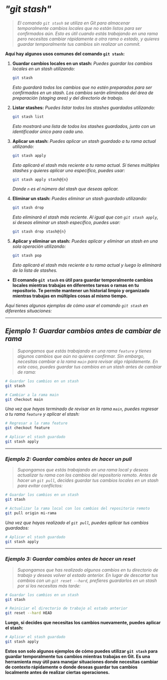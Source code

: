 <!-- Autor: Daniel Benjamin Perez Morales -->
<!-- GitHub: https://github.com/DanielBenjaminPerezMoralesDev13 -->
<!-- GitLab: https://gitlab.com/DanielBenjaminPerezMoralesDev13 -->
<!-- Correo electrónico: danielperezdev@proton.me -->

# ***"git stash"***

> *El comando `git stash` se utiliza en Git para almacenar temporalmente cambios locales que no están listos para ser confirmados aún. Esto es útil cuando estás trabajando en una rama pero necesitas cambiar rápidamente a otra rama o estado, y quieres guardar temporalmente tus cambios sin realizar un commit.*

**Aquí hay algunos usos comunes del comando `git stash`:**

1. **Guardar cambios locales en un stash:** *Puedes guardar los cambios locales en un stash utilizando:*

   ```bash
   git stash
   ```

   *Esto guardará todos los cambios que no estén preparados para ser confirmados en un stash. Los cambios serán eliminados del área de preparación (staging area) y del directorio de trabajo.*

2. **Listar stashes:** *Puedes listar todos los stashes guardados utilizando:*

   ```bash
   git stash list
   ```

   *Esto mostrará una lista de todos los stashes guardados, junto con un identificador único para cada uno.*

3. **Aplicar un stash:** *Puedes aplicar un stash guardado a tu rama actual utilizando:*

   ```bash
   git stash apply
   ```

   *Esto aplicará el stash más reciente a tu rama actual. Si tienes múltiples stashes y quieres aplicar uno específico, puedes usar:*

   ```bash
   git stash apply stash@{n}
   ```

   *Donde `n` es el número del stash que deseas aplicar.*

4. **Eliminar un stash:** *Puedes eliminar un stash guardado utilizando:*

   ```bash
   git stash drop
   ```

   *Esto eliminará el stash más reciente. Al igual que con `git stash apply`, si deseas eliminar un stash específico, puedes usar:*

   ```bash
   git stash drop stash@{n}
   ```

5. **Aplicar y eliminar un stash:** *Puedes aplicar y eliminar un stash en una sola operación utilizando:*

   ```bash
   git stash pop
   ```

   *Esto aplicará el stash más reciente a tu rama actual y luego lo eliminará de la lista de stashes.*

- **El comando `git stash` es útil para guardar temporalmente cambios locales mientras trabajas en diferentes tareas o ramas en tu repositorio. Te permite mantener un historial limpio y organizado mientras trabajas en múltiples cosas al mismo tiempo.**

*Aquí tienes algunos ejemplos de cómo usar el comando `git stash` en diferentes situaciones:*

---

## ***Ejemplo 1: Guardar cambios antes de cambiar de rama***

> *Supongamos que estás trabajando en una rama `feature` y tienes algunos cambios que aún no quieres confirmar. Sin embargo, necesitas cambiar a la rama `main` para revisar algo rápidamente. En este caso, puedes guardar tus cambios en un stash antes de cambiar de rama:*

```bash
# Guardar los cambios en un stash
git stash
```

```bash
# Cambiar a la rama main
git checkout main
```

*Una vez que hayas terminado de revisar en la rama `main`, puedes regresar a tu rama `feature` y aplicar el stash:*

```bash
# Regresar a la rama feature
git checkout feature
```

```bash
# Aplicar el stash guardado
git stash apply
```

---

### ***Ejemplo 2: Guardar cambios antes de hacer un pull***

> *Supongamos que estás trabajando en una rama local y deseas actualizar tu rama con los cambios del repositorio remoto. Antes de hacer un `git pull`, decides guardar tus cambios locales en un stash para evitar conflictos:*

```bash
# Guardar los cambios en un stash
git stash
```

```bash
# Actualizar la rama local con los cambios del repositorio remoto
git pull origin mi-rama
```

*Una vez que hayas realizado el `git pull`, puedes aplicar tus cambios guardados:*

```bash
# Aplicar el stash guardado
git stash apply
```

---

### ***Ejemplo 3: Guardar cambios antes de hacer un reset***

> *Supongamos que has realizado algunos cambios en tu directorio de trabajo y deseas volver al estado anterior. En lugar de descartar tus cambios con un `git reset --hard`, prefieres guardarlos en un stash por si los necesitas más tarde:*

```bash
# Guardar los cambios en un stash
git stash
```

```bash
# Reiniciar el directorio de trabajo al estado anterior
git reset --hard HEAD
```

**Luego, si decides que necesitas los cambios nuevamente, puedes aplicar el stash:**

```bash
# Aplicar el stash guardado
git stash apply
```

**Estos son solo algunos ejemplos de cómo puedes utilizar `git stash` para guardar temporalmente tus cambios mientras trabajas en Git. Es una herramienta muy útil para manejar situaciones donde necesitas cambiar de contexto rápidamente o donde deseas guardar tus cambios localmente antes de realizar ciertas operaciones.**
